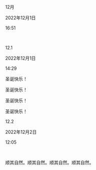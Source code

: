 12月

2022年12月1日

16:51

 

12.1

2022年12月1日

14:29



圣诞快乐！

圣诞快乐！

圣诞快乐！

圣诞快乐！



12.2

2022年12月2日

12:05

 

顺其自然。顺其自然。顺其自然。顺其自然。
